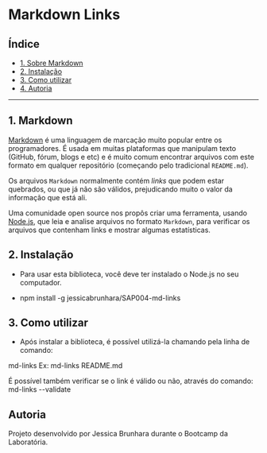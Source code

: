 # Markdown Links

## Índice

* [1. Sobre Markdown](#1-markdown)
* [2. Instalação](#2-instalação)
* [3. Como utilizar](#3-como-utilizar)
* [4. Autoria](#4-autoria)

***

## 1. Markdown

[Markdown](https://pt.wikipedia.org/wiki/Markdown) é uma linguagem de marcação
muito popular entre os programadores. É usada em muitas plataformas que
manipulam texto (GitHub, fórum, blogs e etc) e é muito comum encontrar arquivos
com este formato em qualquer repositório (começando pelo tradicional
`README.md`).

Os arquivos `Markdown` normalmente contém _links_ que podem estar
quebrados, ou que já não são válidos, prejudicando muito o valor da
informação que está ali.

Uma comunidade open source nos propôs criar uma ferramenta, usando
[Node.js](https://nodejs.org/), que leia e analise arquivos no formato
`Markdown`, para verificar os arquivos que contenham links e mostrar algumas
estatísticas.

## 2. Instalação

* Para usar esta biblioteca, você deve ter instalado o Node.js no seu computador.

* npm install -g jessicabrunhara/SAP004-md-links 

## 3. Como utilizar

* Após instalar a biblioteca, é possível utilizá-la chamando pela linha de comando:

md-links <arquivo>
Ex: md-links README.md

É possível também verificar se o link é válido ou não, através do comando:
md-links <arquivo> --validate

## Autoria
Projeto desenvolvido por Jessica Brunhara durante o Bootcamp da Laboratória. 